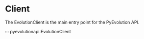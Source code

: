 # Client

The EvolutionClient is the main entry point for the PyEvolution API.

::: pyevolutionapi.EvolutionClient